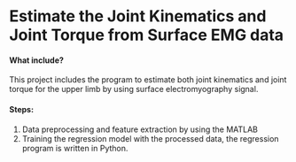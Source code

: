 # Estimate the Joint Kinematics and Joint Torque from Surface EMG data
#### What include?
This project includes the program to estimate both joint kinematics and joint torque for the upper limb by using surface electromyography signal. 
#### Steps:
1. Data preprocessing and feature extraction by using the MATLAB
2. Training the regression model with the processed data, the regression program is written in Python.


